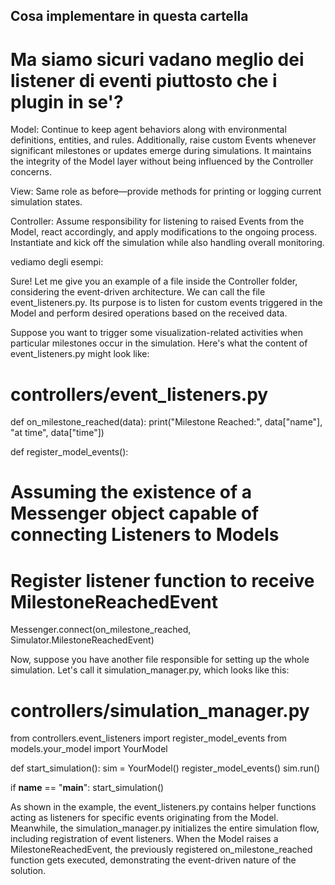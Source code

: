 ## Cosa implementare in questa cartella

# Ma siamo sicuri vadano meglio dei listener di eventi piuttosto che i plugin in se'?

Model: Continue to keep agent behaviors along with environmental definitions, entities, and rules. Additionally, raise
custom Events whenever significant milestones or updates emerge during simulations. It maintains the integrity of the
Model layer without being influenced by the Controller concerns.

View: Same role as before—provide methods for printing or logging current simulation states.

Controller: Assume responsibility for listening to raised Events from the Model, react accordingly, and apply
modifications to the ongoing process. Instantiate and kick off the simulation while also handling overall monitoring.

vediamo degli esempi:

Sure! Let me give you an example of a file inside the Controller folder, considering the event-driven architecture. We
can call the file event_listeners.py. Its purpose is to listen for custom events triggered in the Model and perform
desired operations based on the received data.

Suppose you want to trigger some visualization-related activities when particular milestones occur in the simulation.
Here's what the content of event_listeners.py might look like:

# controllers/event_listeners.py

def on_milestone_reached(data):
print("Milestone Reached:", data["name"], "at time", data["time"])

def register_model_events():
# Assuming the existence of a Messenger object capable of connecting Listeners to Models
# Register listener function to receive MilestoneReachedEvent
Messenger.connect(on_milestone_reached, Simulator.MilestoneReachedEvent)

Now, suppose you have another file responsible for setting up the whole simulation. Let's call it simulation_manager.py,
which looks like this:

# controllers/simulation_manager.py

from controllers.event_listeners import register_model_events
from models.your_model import YourModel

def start_simulation():
sim = YourModel()
register_model_events()
sim.run()

if __name__ == "__main__":
start_simulation()

As shown in the example, the event_listeners.py contains helper functions acting as listeners for specific events
originating from the Model. Meanwhile, the simulation_manager.py initializes the entire simulation flow, including
registration of event listeners. When the Model raises a MilestoneReachedEvent, the previously registered
on_milestone_reached function gets executed, demonstrating the event-driven nature of the solution.
